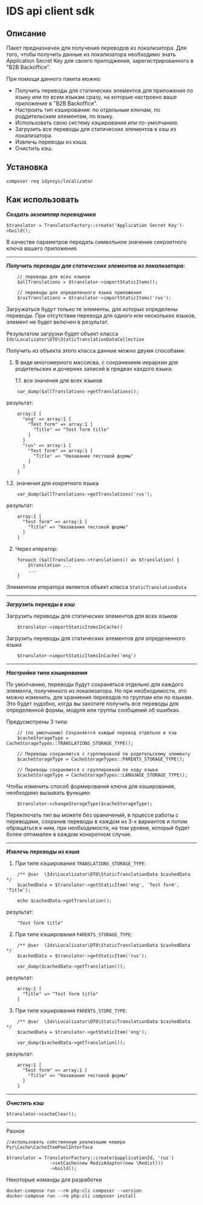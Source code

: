 # IDS api client sdk

## Описание

Пакет предназначен для получения переводов из локализатора. Для того, чтобы получить данные из локализатора необходимо знать Application Secret Key для своего прилоджения, зарегистрированного в "B2B Backoffice".

При помощи данного пакета можно:

- Получить переводы для статических элементов для приложения по языку 
или по всем языкам сразу, на которые настроено ваше приложение 
в "B2B Backoffice".
- Настроить тип кэширования: по отдельным ключам, по роддительским 
элементам, по языку.
- Использовать свою систему кэширования или по-умолчанию.
- Загрузить все переводы для статических элементов в кэш из локализатора.
- Извлечь переводы из кэша.
- Очистить кэш.

## Установка

```shell script
composer req idynsys/localizator
```

## Как использовать

***Создать экземпляр переводчика***

```
$translator = TranslatorFactory::create('Application Secret Key')->build();
```
В качестве параметров передать символьное значение секроетного ключа вашего приложения.

--------------------------------

***Получить переводы для статических элементов из локализатора:***

```
    // переводы для всех языков
    $allTranslations = $translator->importStaticItems();
    
    // переводы для определенного языка приложения
    $rusTranslations = $translator->importStaticItems('rus');
```
Загружаться будут только те элементы, для которых определены переводы. При отсутствии перевода для одного или нескольких языков, элемент не будет включен в результат.

Результатом загрузки будет объект класса
` Ids\Localizator\DTO\StaticTranslationDataCollection `

Получить из объекта этого класса данные можно двумя способами:

1. В виде многомерного массисва, с сохранением иерархии для родительских и дочерних записей в предеах кахдого языка:


   1.1. все значения для всех языков
```
    var_dump($allTranslations->getTranslations();
```
результат:
```
    array:2 [
      "eng" => array:1 [
        "Test form" => array:1 [
          "Title" => "Test form title"
        ]
      ]
      "rus" => array:1 [
        "Test form" => array:1 [
          "Title" => "Назавание тестовой формы"
        ]
      ]
    ]
```
   1.2. значения для кокретного языка
```
    var_dump($allTranslations->getTranslations('rus');
```
результат:
```
    array:1 [
      "Test form" => array:1 [
        "Title" => "Назавание тестовой формы"
      ]
    ]
```
2. Через итератор:
```
    foreach ($allTranslations->translations() as $translation) {
        $translation ...
        ...
    }
```
Элементом итератора является объект класса ` StaticTranslationData `

-------------------------------------

***Загрузить перевды в кэш***

Загрузить переводы для статических элементов для всех языков
```
    $translator->importStaticItemsInCache()
```

Загрузить переводы для статических элементов для определенного языка
```
    $translator->importStaticItemsInCache('eng')
```
-------------------------------------

***Настройка типа кэширования***

По умолчанию, переводы будут сохраняться отдельно для каждого элемента,
полученного из локализатора. Но при необходимости, это можно изменить, 
для храниения переводов по группам или по языкам. Это будет оудобно, 
когда вы захотите получить все переводы для определенной формы, модуля
или группы сообщений об ошибках.

Предусмотрены 3 типа:
```
    // (по умолчанию) Сохраняется каждый перевод отдельно в кэш
    $cacheStorageType = CacheStorageTypes::TRANSLATIONS_STORAGE_TYPE();
    
    // Переводы сохраняются с гурппировкой по родительскому элементу
    $cacheStorageType = CacheStorageTypes::PARENTS_STORAGE_TYPE();
    
    // Переводы сохраняются с группировкой по коду языка
    $cacheStorageType = CacheStorageTypes::LANGUAGE_STORAGE_TYPE();
```

Чтобы изменить способ формирования ключа для кэширования, необходимо 
вызывать функцию:
```
    $translator->changeStorageType($cacheStorageType);
```

Переключать тип вы можете без ораничений, в прцессе работы с переводами,
сохранив переводы в каждом из 3-х вариантов и потом обращаться к ним,
при необходимости, на том уровне, который будет более оптимален в каждом
конкретном случае. 

-------------------------------------

***Извлечь переводы из кэша***

1. При типе кэширования ` TRANSLATIONS_STORAGE_TYPE `:
```
    /** @var  \Ids\Localizator\DTO\StaticTranslationData $cashedData */
    $cachedData = $translator->getStaticItem('eng', 'Test form', 'Title');
    
    echo $cachedData->getTranslation();
```
результат:
```
    "Test form title" 
```

2. При типе кэширования ` PARENTS_STORAGE_TYPE `:
```
    /** @var  \Ids\Localizator\DTO\StaticTranslationData $cashedData */
    $cachedData = $translator->getStaticItem('rus');

    var_dump($cachedData->getTranslation()); 
```
результат:
```
    array:1 [
      "Title" => "Test form title"
    ]
```

3. При типе кэширования ` PARENTS_STORE_TYPE `:
```
    /** @var  \Ids\Localizator\DTO\StaticTranslationData $cashedData */
    $cachedData = $translator->getStaticItem('eng');

    var_dump($cachedData->getTranslation()); 
```
результат:
```
    array:1 [
      "Test form" => array:1 [
        "Title" => "Назавание тестовой формы"
      ]
    ]
```
------------------------------------
***Очистить кэш***

```
$translator->cacheClear();
```

-------------------------------------

Разное

```        
//использовать собственную реализацию кешера Psr\Cache\CacheItemPoolInterface

$translator = TranslatorFactory::create($applicationId, 'rus')
                ->setCache(new RedisAdapter(new \Redis()))
                ->build();

```


Некоторые команды для разработки

```
docker-compose run --rm php-cli composer --version
docker-compose run --rm php-cli composer install
```

